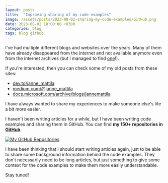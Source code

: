 ```yaml
---
layout: posts
title:  "Improving sharing of my code examples"
image: /assets/posts/2023-08-02-sharing-my-code-examples/GitHub.png
date: 2023-08-02 18:00:00 +0300
categories: blog
tags: blog github
---
```

I've had multiple different blogs and websites over the years.
Many of them have already disappeared from the internet and not available anymore
even from the internet archives (but I managed to find [one](https://web.archive.org/web/20060114062052/http://www.rattimus.net:80/Programming/filestopdf.html)!).

If you're interested, then you can check some of my old posts from these sites:
- [dev.to/janne_mattila](https://dev.to/janne_mattila/)
- [medium.com/@janne_mattila](https://medium.com/@janne_mattila)
- [docs.microsoft.com/archive/blogs/jannemattila](https://docs.microsoft.com/en-us/archive/blogs/jannemattila/)

I have always wanted to share my experiences to make
someone else's life a bit more easier. 

I haven't been writing articles for a while, but I have been
writing code examples and sharing them in GitHub.
You can find **my 150+ repositories in [GitHub](https://github.com/JanneMattila?tab=repositories)**.

[![My GitHub Repositories](/assets/posts/2023-08-02-sharing-my-code-examples/GitHub.png)](https://github.com/JanneMattila?tab=repositories)

I have been thinking that I should start writing articles again,
just to be able to share some background information behind the code examples.
They don't necessarily need to be long articles, but just something
to give some context for the code examples to make them more
easily understandable.

Stay tuned!
